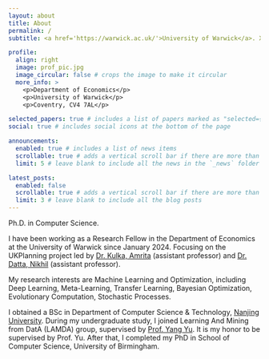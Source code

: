 ```yaml
---
layout: about
title: About
permalink: /
subtitle: <a href='https://warwick.ac.uk/'>University of Warwick</a>. Xunzhao.Yu@warwick.ac.uk.

profile:
  align: right
  image: prof_pic.jpg
  image_circular: false # crops the image to make it circular
  more_info: >
    <p>Department of Economics</p>
    <p>University of Warwick</p>
    <p>Coventry, CV4 7AL</p>

selected_papers: true # includes a list of papers marked as "selected={true}"
social: true # includes social icons at the bottom of the page

announcements:
  enabled: true # includes a list of news items
  scrollable: true # adds a vertical scroll bar if there are more than 3 news items
  limit: 5 # leave blank to include all the news in the `_news` folder

latest_posts:
  enabled: false
  scrollable: true # adds a vertical scroll bar if there are more than 3 new posts items
  limit: 3 # leave blank to include all the blog posts
---
```


[//]: # "Tell the world about yourself. Link to your favorite [subreddit](http://reddit.com). You can put a picture in, too. The code is already in, just name your picture `prof_pic.jpg` and put it in the `img/` folder."
Ph.D. in Computer Science. 

I have been working as a Research Fellow in the Department of Economics at the University of Warwick since January 2024.
Focusing on the UKPlanning project led by 
<a href='https://sites.google.com/site/kulkaamrita/home'>Dr. Kulka, Amrita</a> (assistant professor) and 
<a href='https://nikhil-datta.com/'>Dr. Datta, Nikhil</a> (assistant professor).

[//]: # "From June 2017 I have been a PhD student at the School of Computer Science, University of Birmingham, contributing to the UKRI Turing AI Acceleration Fellowship project “Rigorous Time-Complexity Analysis of Coevolutionary Algorithms” (project page), led by Professor Per Kristian Lehre. I am fortunate to be supervised by Professor Lehre."

My research interests are Machine Learning and Optimization, including 
Deep Learning, Meta-Learning, Transfer Learning, 
Bayesian Optimization, Evolutionary Computation, 
Stochastic Processes. 

I obtained a BSc in Department of Computer Science & Technology, <a href='https://www.nju.edu.cn/en/'>Nanjing University</a>. 
During my undergraduate study, I joined Learning And Mining from DatA (LAMDA) group, supervised by <a href='https://www.wolai.com/eyounx/dtR1MTyRXS5tP5Cex4KtdK'>Prof. Yang Yu</a>. It is my honor to be supervised by Prof. Yu.
After that, I completed my PhD in School of Computer Science, University of Birmingham.

[//]: # "Put your address / P.O. box / other info right below your picture. You can also disable any of these elements by editing `profile` property of the YAML header of your `_pages/about.md`. Edit `_bibliography/papers.bib` and Jekyll will render your [publications page](/al-folio/publications/) automatically."

[//]: # "Link to your social media connections, too. This theme is set up to use [Font Awesome icons](https://fontawesome.com/) and [Academicons](https://jpswalsh.github.io/academicons/), like the ones below. Add your Facebook, Twitter, LinkedIn, Google Scholar, or just disable all of them."

